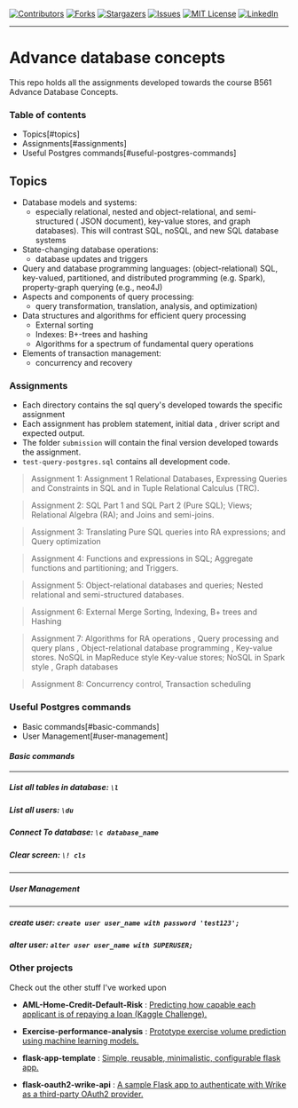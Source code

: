 [![Contributors][contributors-shield]][contributors-url]
[![Forks][forks-shield]][forks-url]
[![Stargazers][stars-shield]][stars-url]
[![Issues][issues-shield]][issues-url]
[![MIT License][license-shield]][license-url]
[![LinkedIn][linkedin-shield]][linkedin-url]

[contributors-shield]: https://img.shields.io/github/contributors/kiran-karandikar/Advance-database-concepts?style=for-the-badge

[contributors-url]: https://github.com/Kiran-Karandikar/Advance-database-concepts/graphs/contributors

[forks-shield]: https://img.shields.io/github/forks/Kiran-Karandikar/Advance-database-concepts?style=for-the-badge

[forks-url]: https://github.com/Kiran-Karandikar/Advance-database-concepts/network

[stars-shield]: https://img.shields.io/github/stars/Kiran-Karandikar/Advance-database-concepts?style=for-the-badge

[stars-url]: https://github.com/Kiran-Karandikar/Advance-database-concepts/stargazers

[issues-shield]: https://img.shields.io/github/issues/Kiran-Karandikar/Advance-database-concepts?style=for-the-badge

[issues-url]: https://github.com/Kiran-Karandikar/Advance-database-concepts/issues

[license-shield]: https://img.shields.io/github/license/Kiran-Karandikar/Advance-database-concepts?style=for-the-badge

[license-url]: https://github.com/Kiran-Karandikar/Advance-database-concepts/blob/master/LICENSE

[linkedin-shield]: https://img.shields.io/badge/-LinkedIn-black.svg?style=for-the-badge&logo=linkedin&colorB=555

[linkedin-url]: https://linkedin.com/in/kiran-karandikar

---------

 
# Advance database concepts

This repo holds all the assignments developed towards the course B561 Advance
Database Concepts.

### Table of contents

- Topics[#topics]
- Assignments[#assignments]
- Useful Postgres commands[#useful-postgres-commands]

## Topics

- Database models and systems:
	- especially relational, nested and object-relational, and semi-structured (
	  JSON document), key-value stores, and graph databases). This will contrast
	  SQL, noSQL, and new SQL database systems
- State-changing database operations:
	- database updates and triggers
- Query and database programming languages:
  (object-relational) SQL, key-valued, partitioned, and distributed
  programming (e.g. Spark), property-graph querying (e.g., neo4J)
- Aspects and components of query processing:
	- query transformation, translation, analysis, and optimization)
- Data structures and algorithms for efficient query processing
	- External sorting
	- Indexes: B+-trees and hashing
	- Algorithms for a spectrum of fundamental query operations
- Elements of transaction management:
	- concurrency and recovery

### Assignments

- Each directory contains the sql query's developed towards the specific
  assignment
- Each assignment has problem statement, initial data , driver script and
  expected output.
- The folder `submission` will contain the final version developed towards the
  assignment.
- `test-query-postgres.sql` contains all development code.

> Assignment 1: Assignment 1 Relational Databases, Expressing Queries and Constraints in SQL and in Tuple Relational Calculus (TRC).

> Assignment 2: SQL Part 1 and SQL Part 2 (Pure SQL); Views; Relational Algebra (RA); and Joins and semi-joins.

> Assignment 3: Translating Pure SQL queries into RA expressions; and  Query optimization

> Assignment 4: Functions and expressions in SQL; Aggregate functions and partitioning; and Triggers.

> Assignment 5: Object-relational databases and queries; Nested relational and semi-structured databases.

> Assignment 6: External Merge Sorting, Indexing, B+ trees and Hashing

> Assignment 7: Algorithms for RA operations , Query processing and query plans , Object-relational database programming , Key-value stores. NoSQL in MapReduce style  Key-value stores; NoSQL in Spark style , Graph databases

> Assignment 8: Concurrency control, Transaction scheduling

### Useful Postgres commands

- Basic commands[#basic-commands]
- User Management[#user-management]

#### **_Basic commands_**
---

##### List all tables in database: `\l`

##### List all users: `\du`

##### Connect To database: `\c database_name`

##### Clear screen: `\! cls`
---

##### **_User Management_**
---

##### create user: `create user user_name with password 'test123';`

##### alter user: `alter user user_name with SUPERUSER;`

### Other projects

Check out the other stuff I've worked upon

- **AML-Home-Credit-Default-Risk** : [Predicting how capable each applicant is of repaying a loan \(Kaggle Challenge\).](https://github.com/Kiran-Karandikar/AML-Home-Credit-Default-Risk)

- **Exercise-performance-analysis** : [Prototype exercise volume prediction using machine learning models.](https://github.com/Kiran-Karandikar/Exercise-performance-analysis)

- **flask-app-template** : [Simple, reusable, minimalistic, configurable flask app.](https://github.com/Kiran-Karandikar/flask-app-template)

- **flask-oauth2-wrike-api** : [A sample Flask app to authenticate with Wrike as a third-party OAuth2 provider.](https://github.com/Kiran-Karandikar/flask-oauth2-wrike-api)